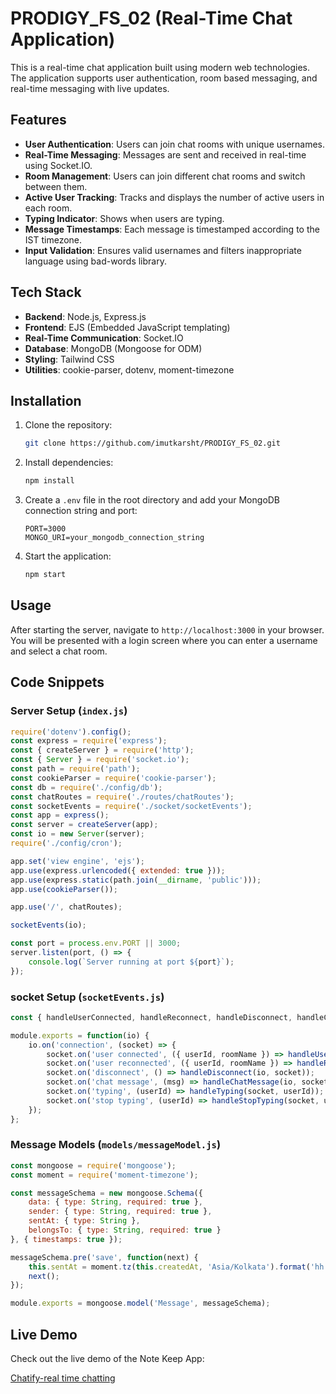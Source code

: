 # PRODIGY_FS_02 (Real-Time Chat Application)

This is a real-time chat application built using modern web technologies. The application supports user authentication, room based messaging, and real-time messaging with live updates.

## Features

- **User Authentication**: Users can join chat rooms with unique usernames.
- **Real-Time Messaging**: Messages are sent and received in real-time using Socket.IO.
- **Room Management**: Users can join different chat rooms and switch between them.
- **Active User Tracking**: Tracks and displays the number of active users in each room.
- **Typing Indicator**: Shows when users are typing.
- **Message Timestamps**: Each message is timestamped according to the IST timezone.
- **Input Validation**: Ensures valid usernames and filters inappropriate language using bad-words library.

## Tech Stack

- **Backend**: Node.js, Express.js
- **Frontend**: EJS (Embedded JavaScript templating)
- **Real-Time Communication**: Socket.IO
- **Database**: MongoDB (Mongoose for ODM)
- **Styling**: Tailwind CSS
- **Utilities**: cookie-parser, dotenv, moment-timezone

## Installation

1. Clone the repository:
    ```bash
    git clone https://github.com/imutkarsht/PRODIGY_FS_02.git
    ```

2. Install dependencies:
    ```bash
    npm install
    ```

3. Create a `.env` file in the root directory and add your MongoDB connection string and port:
    ```
    PORT=3000
    MONGO_URI=your_mongodb_connection_string
    ```

4. Start the application:
    ```bash
    npm start
    ```

## Usage

After starting the server, navigate to `http://localhost:3000` in your browser. You will be presented with a login screen where you can enter a username and select a chat room.

## Code Snippets

### Server Setup (`index.js`)
```javascript
require('dotenv').config();
const express = require('express');
const { createServer } = require('http');
const { Server } = require('socket.io');
const path = require('path');
const cookieParser = require('cookie-parser');
const db = require('./config/db');
const chatRoutes = require('./routes/chatRoutes');
const socketEvents = require('./socket/socketEvents');
const app = express();
const server = createServer(app);
const io = new Server(server);
require('./config/cron');

app.set('view engine', 'ejs');
app.use(express.urlencoded({ extended: true }));
app.use(express.static(path.join(__dirname, 'public')));
app.use(cookieParser());

app.use('/', chatRoutes);

socketEvents(io);

const port = process.env.PORT || 3000;
server.listen(port, () => {
    console.log(`Server running at port ${port}`);
});
```
### socket Setup (`socketEvents.js`)
```js
const { handleUserConnected, handleReconnect, handleDisconnect, handleChatMessage, handleTyping, handleStopTyping } = require('./socketControllers');

module.exports = function(io) {
    io.on('connection', (socket) => {
        socket.on('user connected', ({ userId, roomName }) => handleUserConnected(io, socket, { userId, roomName }));
        socket.on('user reconnected', ({ userId, roomName }) => handleReconnect(io, socket, { userId, roomName }));
        socket.on('disconnect', () => handleDisconnect(io, socket));
        socket.on('chat message', (msg) => handleChatMessage(io, socket, msg));
        socket.on('typing', (userId) => handleTyping(socket, userId));
        socket.on('stop typing', (userId) => handleStopTyping(socket, userId));
    });
};
```

### Message Models (`models/messageModel.js`)
```js
const mongoose = require('mongoose');
const moment = require('moment-timezone');

const messageSchema = new mongoose.Schema({
    data: { type: String, required: true },
    sender: { type: String, required: true },
    sentAt: { type: String },
    belongsTo: { type: String, required: true }
}, { timestamps: true });

messageSchema.pre('save', function(next) {
    this.sentAt = moment.tz(this.createdAt, 'Asia/Kolkata').format('hh:mm A');
    next();
});

module.exports = mongoose.model('Message', messageSchema);
```

## Live Demo

Check out the live demo of the Note Keep App:

[Chatify-real time chatting](https://chatify-ut.onrender.com/)